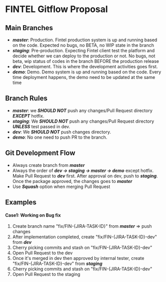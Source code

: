 # FINTEL Gitflow Proposal

## Main Branches

- ***master***: Production. Fintel production system is up and running based on the code. Expected no bugs, no BETA, no WIP state in the branch
- ***staging***: Pre-production. Expecting Fintel client test the platform and decide whether we can deploy to the production or not. No bugs, not beta, wip status of codes in the branch BEFORE the production release
- ***dev***: Development. This is where the development activities goes first.
- ***demo***: Demo. Demo system is up and running based on the code. Every time deployment happens, the demo need to be updated at the same time

## Branch Rules

- ***master***: we ***SHOULD NOT*** push any changes/Pull Request directory ***EXCEPT*** hotfix.
- ***staging***: We ***SHOULD NOT*** push any changes/Pull Request directory ***UNLESS*** test passed in dev.
- ***dev***: We ***SHOULD NOT*** push changes directory. 
- ***demo***: No one need to push PR to the branch.
## Git Development Flow

- Always create branch from ***master***
- Always the order of ***dev -> staging -> master -> demo*** except hotfix. Make Pull Request to ***dev*** first. After approval on dev, push to ***staging***. Once the package approved, the changes goes to ***master***
- Use ***Squash*** option when merging Pull Request

## Examples
#### Case1: Working on Bug fix

1. Create branch name "fix/FIN-{JIRA-TASK-ID}" from ***master*** => push changes
1. After implementation completed, create "fix/FIN-{JIRA-TASK-ID}-dev" from ***dev***
1. Cherry picking commits and stash on "fix/FIN-{JIRA-TASK-ID}-dev"
1. Open Pull Request to the dev
1. Once it's merged in dev then approved by internal tester, create "fix/FIN-{JIRA-TASK-ID}-dev" from ***staging***
1. Cherry picking commits and stash on "fix/FIN-{JIRA-TASK-ID}-dev"
1. Open Pull Request to the staging